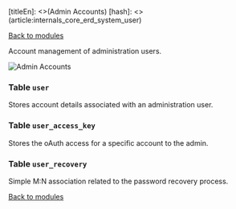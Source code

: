 
[titleEn]: <>(Admin Accounts)
[hash]: <>(article:internals_core_erd_system_user)

[Back to modules](./../10-modules.md)

Account management of administration users.

![Admin Accounts](./dist/erd-shopware-core-system-user.png)


### Table `user`

Stores account details associated with an administration user.


### Table `user_access_key`

Stores the oAuth access for a specific account to the admin.


### Table `user_recovery`

Simple M:N association related to the password recovery process.


[Back to modules](./../10-modules.md)
